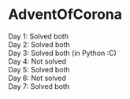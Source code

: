 # AdventOfCorona

Day 1: Solved both  
Day 2: Solved both  
Day 3: Solved both (in Python :C)  
Day 4: Not solved  
Day 5: Solved both  
Day 6: Not solved  
Day 7: Solved both
